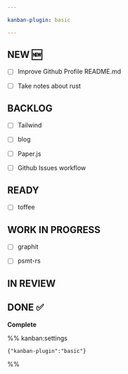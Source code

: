 ```yaml
---

kanban-plugin: basic

---
```


## NEW :new:

- [ ] Improve Github Profile README.md
- [ ] Take notes about rust


## BACKLOG

- [ ] Tailwind
- [ ] blog
- [ ] Paper.js
- [ ] Github Issues workflow


## READY

- [ ] toffee


## WORK IN PROGRESS

- [ ] graphit
- [ ] psmt-rs


## IN REVIEW



## DONE :white_check_mark:

**Complete**




%% kanban:settings
```
{"kanban-plugin":"basic"}
```
%%
